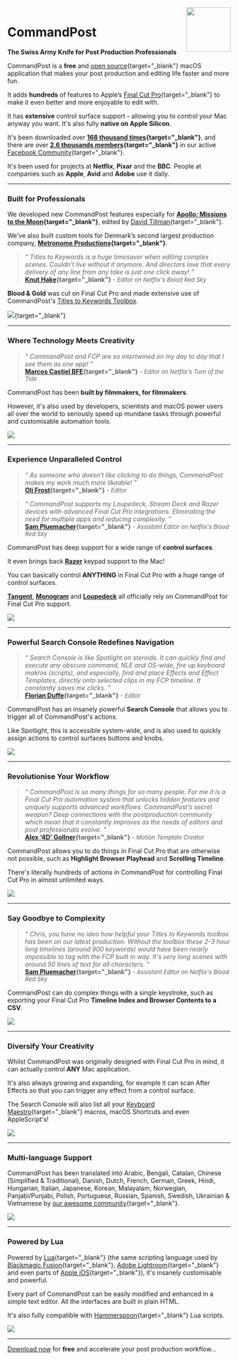 <img class="rightLogo" src="https://commandpost.io/static/logo.png" align="right" style="width: 100px !important; height: 100px !important;" />

# CommandPost

**The Swiss Army Knife for Post Production Professionals**

CommandPost is a **free** and [open source](https://github.com/CommandPost/CommandPost/blob/develop/LICENSE.md){target="_blank"} macOS application that makes your post production and editing life faster and more fun.

It adds **hundreds** of features to Apple’s [Final Cut Pro](https://www.apple.com/final-cut-pro/){target="_blank"} to make it even better and more enjoyable to edit with.

It has **extensive** control surface support - allowing you to control your Mac anyway you want. It's also fully **native on Apple Silicon**.

It's been downloaded over **[168 thousand times](https://hanadigital.github.io/grev/?user=commandpost&repo=commandpost){target="_blank"}**, and there are over **[2.6 thousands members](https://www.facebook.com/groups/commandpost/members){target="_blank"}** in our active [Facebook Community](https://www.facebook.com/groups/commandpost/){target="_blank"}.

It's been used for projects at **Netflix**, **Pixar** and the **BBC**. People at companies such as **Apple**, **Avid** and **Adobe** use it daily.

---

### Built for Professionals

We developed new CommandPost features especially for **[Apollo: Missions to the Moon](https://www.imdb.com/title/tt9782756/){target="_blank"}**, edited by [David Tillman](https://twitter.com/davidtillman){target="_blank"}.

We've also built custom tools for Denmark’s second largest production company, **[Metronome Productions](http://www.fcp.co/final-cut-pro/news/867-metronome-celebrate-a-documentary-series-cut-on-fcpx-with-a-birthday-cake){target="_blank"}**.

> _“ Titles to Keywords is a huge timesaver when editing complex scenes. Couldn’t live without it anymore. And directors love that every delivery of any line from any take is just one click away! ”_<br />
> **[Knut Hake](http://www.knuthake.de){target="_blank"}** <font size="2">- _Editor on Netflix's Blood Red Sky_</font>

**Blood & Gold** was cut on Final Cut Pro and made extensive use of CommandPost's [Titles to Keywords Toolbox](https://commandpost.io/toolbox/titles-to-keywords/).

[![](/static/blood-and-gold.jpg)](https://www.youtube.com/watch?v=mqNzrsUerYw){target="_blank"}

---

### Where Technology Meets Creativity

> _“ CommandPost and FCP are so intertwined on my day to day that I see them as one app! ”_<br />
> **[Marcos Castiel BFE](http://www.marcoscastiel.com/){target="_blank"}** <font size="2">- _Editor on Netflix's Turn of the Tide_</font>

CommandPost has been **built by filmmakers, for filmmakers**.

However, it's also used by developers, scientists and macOS power users all over the world to seriously speed up mundane tasks through powerful and customisable automation tools.

![](../static/homepage-scripting.png)

---

### Experience Unparalleled Control

> _“ As someone who doesn’t like clicking to do things, CommandPost makes my work much more likeable! ”_<br />
> **[Oli Frost](https://olifro.st/){target="_blank"}** <font size="2">- _Editor_</font>

> _“ CommandPost supports my Loupedeck, Stream Deck and Razer devices with advanced Final Cut Pro integrations. Eliminating the need for multiple apps and reducing complexity. ”_<br />
> **[Sam Pluemacher](https://www.imdb.com/name/nm10223233/){target="_blank"}** <font size="2">- _Assistant Editor on Netflix's Blood Red Sky_</font>

CommandPost has deep support for a wide range of **control surfaces**.

It even brings back **[Razer](/control-surfaces/razer/)** keypad support to the Mac!

You can basically control **ANYTHING** in Final Cut Pro with a huge range of control surfaces.

**[Tangent](/control-surfaces/tangent/)**, **[Monogram](/control-surfaces/monogram/)** and **[Loupedeck](](/control-surfaces/tangent/))** all officially rely on CommandPost for Final Cut Pro support.

![](../static/homepage-control-surface.png)

---

### Powerful Search Console Redefines Navigation

> _“ Search Console is like Spotlight on steroids. It can quickly find and execute any obscure command, NLE and OS-wide, fire up keyboard makros (scripts), and especially, find and place Effects and Effect Templates, directly onto selected clips in my FCP timeline. It constantly saves me clicks. ”_<br />
> **[Florian Duffe](https://florian-duffe.de/en/flow-en/){target="_blank"}** <font size="2">- _Editor_</font>

CommandPost has an insanely powerful **Search Console** that allows you to trigger all of CommandPost's actions.

Like Spotlight, this is accessible system-wide, and is also used to quickly assign actions to control surfaces buttons and knobs.

![](../static/homepage-search-console.png)

---

### Revolutionise Your Workflow

> _“ CommandPost is so many things for so many people. For me it is a Final Cut Pro automation system that unlocks hidden features and uniquely supports advanced workflows. CommandPost’s secret weapon? Deep connections with the postproduction community which mean that it constantly improves as the needs of editors and post professionals evolve. ”_<br />
> **[Alex ‘4D’ Gollner](https://alex4d.com){target="_blank"}** <font size="2">- _Motion Template Creator_</font>

CommandPost allows you to do things in Final Cut Pro that are otherwise not possible, such as **Highlight Browser Playhead** and **Scrolling Timeline**.

There's literally hundreds of actions in CommandPost for controlling Final Cut Pro in almost unlimited ways.

![](../static/homepage-final-cut-pro.png)

---

### Say Goodbye to Complexity

> _“ Chris, you have no idea how helpful your Titles to Keywords toolbox has been on our latest production. Without the toolbox these 2-3 hour long timelines (around 900 keywords) would have been nearly impossible to tag with the FCP built in way. It's very long scenes with around 50 lines of text for all characters. ”_<br />
> **[Sam Pluemacher](https://www.imdb.com/name/nm10223233/){target="_blank"}** <font size="2">- _Assistant Editor on Netflix's Blood Red Sky_</font>

CommandPost can do complex things with a single keystroke, such as exporting your Final Cut Pro **Timeline Index and Browser Contents to a CSV**.

![](../static/homepage-csv.png)

---

### Diversify Your Creativity

Whilst CommandPost was originally designed with Final Cut Pro in mind, it can actually control **ANY** Mac application.

It's also always growing and expanding, for example it can scan After Effects so that you can trigger any effect from a control surface.

The Search Console will also list all your [Keyboard Maestro](https://www.keyboardmaestro.com/){target="_blank"} macros, macOS Shortcuts and even AppleScript's!

![](../static/homepage-after-effects.png)

---

### Multi-language Support

CommandPost has been translated into Arabic, Bengali, Catalan, Chinese (Simplified & Traditional), Danish, Dutch, French, German, Greek, Hindi, Hungarian, Italian, Japanese, Korean, Malayalam, Norwegian, Panjabi/Punjabi, Polish, Portuguese, Russian, Spanish, Swedish, Ukrainian & Vietnamese by [our awesome community](https://poeditor.com/join/project/QWvOQlF1Sy){target="_blank"}.

![](../static/homepage-japanese.png)

---

### Powered by Lua

Powered by [Lua](https://dev.commandpost.io/lua/overview/){target="_blank"} (the same scripting language used by [Blackmagic Fusion](https://www.blackmagicdesign.com/products/fusion/){target="_blank"}, [Adobe Lightroom](https://www.adobe.com/au/products/photoshop-lightroom.html){target="_blank"} and even parts of [Apple iOS](https://twitter.com/_inside/status/1026173832527265792){target="_blank"}), it's insanely customisable and powerful.

Every part of CommandPost can be easily modified and enhanced in a simple text editor. All the interfaces are built in plain HTML.

It's also fully compatible with [Hammerspoon](http://www.hammerspoon.org){target="_blank"} Lua scripts.

![](../static/homepage-lua.png)

---

[Download now](/download) for **free** and accelerate your post production workflow...